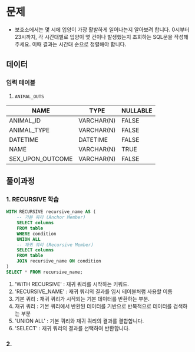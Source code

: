 # 문제
- 보호소에서는 몇 시에 입양이 가장 활발하게 일어나는지 알아보려 합니다. 0시부터 23시까지, 각 시간대별로 입양이 몇 건이나 발생했는지 조회하는 SQL문을 작성해주세요. 이때 결과는 시간대 순으로 정렬해야 합니다.  

## 데이터  
### 입력 테이블  
1. `ANIMAL_OUTS`  
  
| **NAME**              | **TYPE**   | **NULLABLE** |
|-----------------------|------------|--------------|
| ANIMAL_ID             | VARCHAR(N) | FALSE        |
| ANIMAL_TYPE           | VARCHAR(N) | FALSE        |
| DATETIME              | DATETIME   | FALSE        |
| NAME                  | VARCHAR(N) | TRUE         |
| SEX_UPON_OUTCOME      | VARCHAR(N) | FALSE        |


## 풀이과정
### 1. RECURSIVE 학습  


```SQL
WITH RECURSIVE recursive_name AS (
    -- 기본 쿼리 (Anchor Member)
    SELECT columns
    FROM table
    WHERE condition
    UNION ALL
    -- 재귀 쿼리 (Recursive Member)
    SELECT columns
    FROM table
    JOIN recursive_name ON condition
)
SELECT * FROM recursive_name;
```  
  
1. 'WITH RECURSIVE' : 재귀 쿼리를 시작하는 키워드.
2. 'RECURSIVE_NAME' : 재귀 쿼리의 결과를 임시 테이블처럼 사용할 이름  
3. 기본 쿼리 : 재귀 쿼리가 시작되는 기본 데이터를 반환하는 부분.
4. 재귀 쿼리 : 기본 쿼리에서 반환된 데이터를 기반으로 반복적으로 데이터를 검색하는 부분  
5. 'UNION ALL' : 기본 쿼리와 재귀 쿼리의 결과를 결합합니다.  
6. 'SELECT' : 재귀 쿼리의 결과를 선택하여 반환합니다.
  
  
### 2. 
